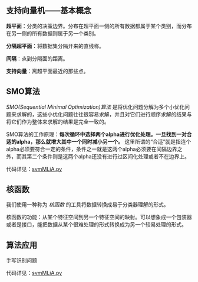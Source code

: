 ## 支持向量机——基本概念

__超平面__：分类的决策边界。分布在超平面一侧的所有数据都属于某个类别，而分布在另一侧的所有数据则属于另一个类别。

__分隔超平面__：将数据集分隔开来的直线称。

__间隔__：点到分隔面的距离。

__支持向量__：离超平面最近的那些点。

## SMO算法

_SMO(Sequential Minimal Optimization)算法_ 是将优化问题分解为多个小优化问题来求解的，这些小优化问题往往很容易求解，并且对它们进行顺序求解的结果与将它们作为整体来求解的结果是完全一致的。

SMO算法的工作原理：__每次循环中选择两个alpha进行优化处理。一旦找到一对合适的alpha，那么就增大其中一个同时减小另一个。__ 这里所谓的“合适”就是指连个alpha必须要符合一定的条件，条件之一就是这两个alpha必须要在间隔边界之外，而其第二个条件则是这两个alpha还没有进行过区间化处理或者不在边界上。

代码详见：[svmMLiA.py](svmMLiA.py)

## 核函数

我们使用一种称为 _核函数_ 的工具将数据转换成易于分类器理解的形式。

核函数的功能：从某个特征空间到另一个特征空间的映射。可以想象成一个包装器或者是接口，能把数据从某个很难处理的形式转换成为另一个较易处理的形式。

## 算法应用

手写识别问题

代码详见：[svmMLiA.py](svmMLiA.py)